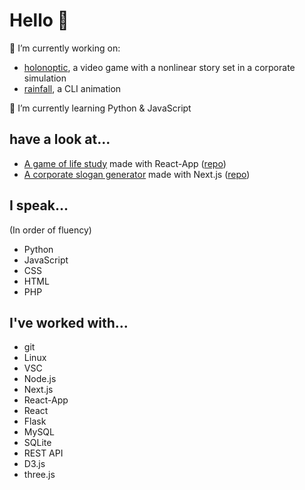 # Hello 👋

🔭 I’m currently working on:
-  [holonoptic](https://glazial.itch.io/holonoptic), a video game with a nonlinear story set in a corporate simulation
-  [rainfall](https://github.com/alpin111/rainfall), a CLI animation

🌱 I’m currently learning Python & JavaScript

## have a look at...
- [A game of life study](https://conway-life-study.netlify.app/) made with React-App  ([repo](https://github.com/alpin111/game-of-life))
- [A corporate slogan generator](https://corporate-dada.app/) made with Next.js  ([repo](https://github.com/alpin111/corporate-dadaism))


## I speak...
(In order of fluency)

- Python
- JavaScript
- CSS
- HTML
- PHP

## I've worked with...

- git
- Linux
- VSC
- Node.js
- Next.js
- React-App
- React
- Flask
- MySQL
- SQLite
- REST API
- D3.js
- three.js




<!--
**alpin111/alpin111** is a ✨ _special_ ✨ repository because its `README.md` (this file) appears on your GitHub profile.

Here are some ideas to get you started:

- 🔭 I’m currently working on ...
- 🌱 I’m currently learning ...
- 👯 I’m looking to collaborate on ...
- 🤔 I’m looking for help with ...
- 💬 Ask me about ...
- 📫 How to reach me: ...
- 😄 Pronouns: ...
- ⚡ Fun fact: ...
-->
